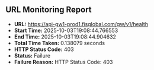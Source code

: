 ## URL Monitoring Report

- **URL:** https://api-gw1-prod1.fisglobal.com/gw/v1/health
- **Start Time:** 2025-10-03T19:08:44.766553
- **End Time:** 2025-10-03T19:08:44.904632
- **Total Time Taken:** 0.138079 seconds
- **HTTP Status Code:** 403
- **Status:** Failure
- **Failure Reason:** HTTP Status Code: 403
